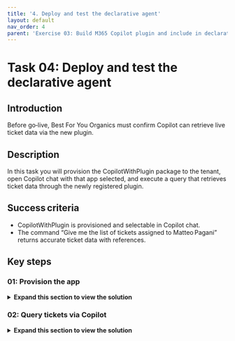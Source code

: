 ```yaml
---
title: '4. Deploy and test the declarative agent'
layout: default
nav_order: 4
parent: 'Exercise 03: Build M365 Copilot plugin and include in declarative agent'
---
```



# Task 04: Deploy and test the declarative agent 

## Introduction
Before go‑live, Best For You Organics must confirm Copilot can retrieve live ticket data via the new plugin.

## Description
In this task you will provision the CopilotWithPlugin package to the tenant, open Copilot chat with that app selected, and execute a query that retrieves ticket data through the newly registered plugin.

## Success criteria
 - CopilotWithPlugin is provisioned and selectable in Copilot chat.
 - The command “Give me the list of tickets assigned to Matteo Pagani” returns accurate ticket data with references.

## Key steps

### 01: Provision the app

<details markdown="block"> 
  <summary><strong>Expand this section to view the solution</strong></summary> 
1. Open a new window in Visual Studio Code. 

1. In the left pane, select **Microsoft 365 Agents Toolkit**. Expand the **DEVELOPMENT** node and then select **Create New Agent/App**. 

1. Select **Declarative Agent** and then select **Add an Action**.

1. Select **Add Action** and then select **Start with an OpenAPI Description Document**. 

1. Select **Enter OpenAPI Description Document Location or Open File** and then select **Enter OpenAPI Description Document Location**. 

1. In the **OpenAPI Description Document** field, enter the following URL and select **Enter**.  

    ``` 
    https://ticket-copilot.azurewebsites.net/api/swagger.json 
    ```

1. Select the **GET** and **POST** options and then select **OK**. 

1. In the **Workspace Folder** dialog, select **Default folder C:\Users\Admin\AgentsToolkitProjects**.

    ![nemg3511.jpg](../../media/nemg3511.jpg)
    
1. Enter **CopilotWithPlugin** as the application name and select **Enter**. Visual Studio Code opens.

1. Select **Yes, I trust the authors**.

1. In Visual Studio Code, in the left pane, select **Microsoft 365 Agents Toolkit**.
 
1. Expand the **LIFECYCLE** node and then select **Provision**.

    {: .note }
    > This action deploys the agent with the plugin to Microsoft 365. 
</details>

### 02: Query tickets via Copilot

<details markdown="block"> 
  <summary><strong>Expand this section to view the solution</strong></summary> 

1. Open a new browser tab and go to **[Microsoft 365 Copilot](https://m365.cloud.microsoft/chat/)**. If prompted, sign in using your credentials. 

1. In the left pane, select **CopilotWithPlugin**. 

1. Enter the following in the Copilot prompt to test the plugin and select **Enter**:  

    ```Copilot-wrap-nocolor
    Give me the list of tickets assigned to Matteo Pagani. 
    ``` 

    {: .note }
    > If prompted, select **Always allow**. 

1. Review the response. 

    - Notice that the response starts with the text you added to the instruction.txt file. 

    - Notice the ticket information is accurate.  

    - Notice the reference links to data source pages. 

1. Enter the following prompt and press **Enter** on your keyboard: 

    ```Copilot-wrap-nocolor
    -developer on 
    ``` 

    {: .note }
    > This command enables developer mode. While you are in developer mode, you can access additional information about operations.

1. Re-run the previous prompt and press **Enter** on your keyboard.  

    ```Copilot-wrap-nocolor
    Give me the list of tickets assigned to Matteo Pagani. 
    ``` 

    {: .note }
    > A new pane displays with options for viewing the additional information.
    >
    > ![27pyeu8w.jpg](../../media/27pyeu8w.jpg)

</details>
